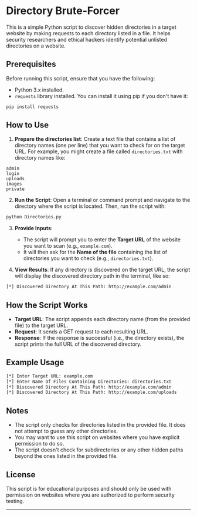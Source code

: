 # Directory Brute-Forcer

This is a simple Python script to discover hidden directories in a target website by making requests to each directory listed in a file. It helps security researchers and ethical hackers identify potential unlisted directories on a website.

## Prerequisites

Before running this script, ensure that you have the following:

- Python 3.x installed.
- `requests` library installed. You can install it using pip if you don't have it:

```bash
pip install requests
```

## How to Use

1. **Prepare the directories list**: Create a text file that contains a list of directory names (one per line) that you want to check for on the target URL. For example, you might create a file called `directories.txt` with directory names like:

```
admin
login
uploads
images
private
```

2. **Run the Script**: Open a terminal or command prompt and navigate to the directory where the script is located. Then, run the script with:

```bash
python Directories.py
```

3. **Provide Inputs**: 
    - The script will prompt you to enter the **Target URL** of the website you want to scan (e.g., `example.com`).
    - It will then ask for the **Name of the file** containing the list of directories you want to check (e.g., `directories.txt`).

4. **View Results**: If any directory is discovered on the target URL, the script will display the discovered directory path in the terminal, like so:

```bash
[*] Discovered Directory At This Path: http://example.com/admin
```

## How the Script Works

- **Target URL**: The script appends each directory name (from the provided file) to the target URL.
- **Request**: It sends a GET request to each resulting URL.
- **Response**: If the response is successful (i.e., the directory exists), the script prints the full URL of the discovered directory.

## Example Usage

```bash
[*] Enter Target URL: example.com
[*] Enter Name Of Files Containing Directories: directories.txt
[*] Discovered Directory At This Path: http://example.com/admin
[*] Discovered Directory At This Path: http://example.com/uploads
```

## Notes

- The script only checks for directories listed in the provided file. It does not attempt to guess any other directories.
- You may want to use this script on websites where you have explicit permission to do so.
- The script doesn't check for subdirectories or any other hidden paths beyond the ones listed in the provided file.

## License

This script is for educational purposes and should only be used with permission on websites where you are authorized to perform security testing.

---
